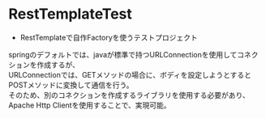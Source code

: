 # RestTemplateTest
* RestTemplateで自作Factoryを使うテストプロジェクト  
  
springのデフォルトでは、javaが標準で持つURLConnectionを使用してコネクションを作成するが、  
URLConnectionでは、GETメソッドの場合に、ボディを設定しようとするとPOSTメソッドに変換して通信を行う。  
そのため、別のコネクションを作成するライブラリを使用する必要があり、Apache Http Clientを使用することで、実現可能。
